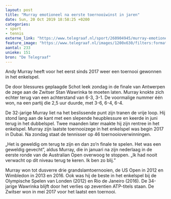 ```yaml
---
layout: post
title: "Murray emotioneel na eerste toernooiwinst in jaren"
date: Sun, 20 Oct 2019 18:58:25 +0200
categories: 
- sport 
- tennis 
externe_link: "https://www.telegraaf.nl/sport/260904945/murray-emotioneel-na-eerste-toernooiwinst-in-jaren"
feature_image: "https://www.telegraaf.nl/images/1200x630/filters:format(jpeg):quality(80)/cdn-kiosk-api.telegraaf.nl/f94642a6-f366-11e9-a6cc-0255c322e81b.jpg"
aantal: 233
unieke: 151
bron: "De Telegraaf"
---
```


<p class="intro">Andy Murray heeft voor het eerst sinds 2017 weer een toernooi gewonnen in het enkelspel.</p> <p>De door blessures geplaagde Schot leek zondag in de finale van Antwerpen de zege aan de Zwitser Stan Wawrinka te moeten laten. Murray knokte zich echter terug van een achterstand van 6-3, 3-1. De voormalige nummer één won, na een partij die 2,5 uur duurde, met 3-6, 6-4, 6-4.</p><p>De 32-jarige Murray liet na het beslissende punt zijn tranen de vrije loop. Hij stond lang aan de kant met een slepende heupblessure en keerde in juni terug in het dubbelspel. Twee maanden later maakte hij zijn rentree in het enkelspel. Murray zijn laatste toernooizege in het enkelspel was begin 2017 in Dubai. Na zondag staat de tennisser op 46 toernooioverwinningen.</p><p>„Het is geweldig om terug te zijn en dan zo’n finale te spelen. Het was een geweldig gevecht”, aldus Murray, die in januari na zijn nederlaag in de eerste ronde van de Australian Open overwoog te stoppen. „Ik had nooit verwacht op dit niveau terug te keren. Ik ben zo blij.”</p><p>Murray won tot dusverre drie grandslamtoernooien, de US Open in 2012 en Wimbledon in 2013 en 2016. Ook was hij de beste in het enkelspel bij de Olympische Spelen van Londen (2012) en Rio de Janeiro (2016). De 34-jarige Wawrinka blijft door het verlies op zeventien ATP-titels staan. De Zwitser won in mei 2017 voor het laatst een toernooi.</p>
